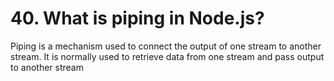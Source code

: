 # 40. What is piping in Node.js?
Piping is a mechanism used to connect the output of one stream to another stream. It is normally used to retrieve data from one stream and pass output to another stream

